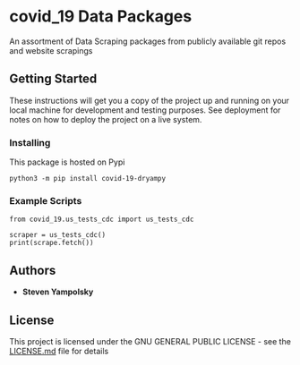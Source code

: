 # covid_19 Data Packages

An assortment of Data Scraping packages from publicly available git repos and website scrapings

## Getting Started

These instructions will get you a copy of the project up and running on your local machine for development and testing purposes. See deployment for notes on how to deploy the project on a live system.

### Installing

This package is hosted on Pypi

```
python3 -m pip install covid-19-dryampy
```


### Example Scripts

```
from covid_19.us_tests_cdc import us_tests_cdc

scraper = us_tests_cdc()
print(scrape.fetch())
```

## Authors

* **Steven Yampolsky**

## License

This project is licensed under the GNU GENERAL PUBLIC LICENSE - see the [LICENSE.md](LICENSE.md) file for details
